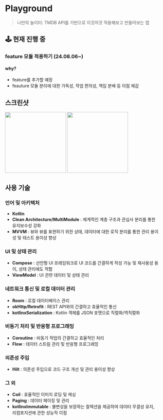 # Playground
> 나만의 놀이터: TMDB API를 기반으로 이것저것 적용해보고 만들어보는 앱

## 🕹️ 현재 진행 중
### feature 모듈 적용하기 (24.08.06~)
#### why?
- feature를 추가할 예정
- feauture 모듈 분리에 대한 가독성, 작업 편의성, 책임 분배 등 이점 체감

## 스크린샷
<div> 
    <img width="200" src ="https://github.com/user-attachments/assets/06e5d5db-eb96-4dee-8b04-72000f6a37af"> 
    <img width="200" src ="https://github.com/user-attachments/assets/8bf52686-5bfe-4d4f-9870-cb740b59a255"> 
</div> 

## 사용 기술
### 언어 및 아키텍처
- **Kotlin**
- **Clean Architecture/MultiModule**
: 체계적인 계층 구조과 관심사 분리를 통한 유지보수성 강화
- **MVVM**
: 뷰와 뷰를 표현하기 위한 상태, 데이터에 대한 로직 분리를 통한 관리 용이성 및 테스트 용이성 향상
### UI 및 상태 관리
- **Compose**
: 선언형 UI 프레임워크로 UI 코드를 간결하게 작성 가능 및 재사용성 용이, 상태 관리에도 적합
- **ViewModel**
: UI 관련 데이터 및 상태 관리
### 네트워크 통신 및 로컬 데이터 관리
- **Room**
: 로컬 데이터베이스 관리
- **okHttp/Retrofit**
: REST API와의 간결하고 효율적인 통신
- **kotlinxSerialization**
: Kotlin 객체를 JSON 포맷으로 직렬화/역직렬화
### 비동기 처리 및 반응형 프로그래밍
- **Coroutine**
: 비동기 작업의 간결하고 효율적인 처리
- **Flow**
: 데이터 스트림 관리 및 반응형 프로그래밍
### 의존성 주입
- **Hilt**
: 의존성 주입으로 코드 구조 개선 및 관리 용이성 향상
### 그 외
- **Coil**
: 효율적인 이미지 로딩 및 캐싱
- **Paging**
: 데이터 페이징 및 관리
- **kotlinxImmutable**
: 불변성을 보장하는 컬렉션을 제공하여 데이터 무결성 유지, 리컴포지션에 관한 성능적 이점
